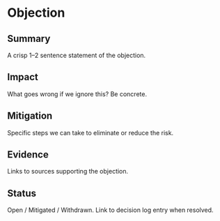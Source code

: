 <!-- status: stub; target: 150+ words -->
<!-- status: stub; target: 150+ words -->
<!-- status: stub; target: 150+ words -->
# Objection

## Summary
A crisp 1–2 sentence statement of the objection.

## Impact
What goes wrong if we ignore this? Be concrete.

## Mitigation
Specific steps we can take to eliminate or reduce the risk.

## Evidence
Links to sources supporting the objection.

## Status
Open / Mitigated / Withdrawn. Link to decision log entry when resolved.



